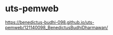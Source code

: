 # uts-pemweb <br>
https://benedictus-budhi-098.github.io/uts-pemweb/121140098_BenedictusBudhiDharmawan/
